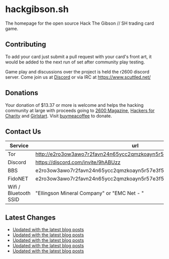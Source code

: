 # hackgibson.sh
The homepage for the open source Hack The Gibson // SH trading card game.


## Contributing

To add your card just submit a pull request with your card's front art, it would be added to the next run of set after community play testing.

Game play and discussions over the project is held the r2600 discord server. Come join us at [Discord](https://discord.com/invite/9hABUzz) or via IRC at https://www.scuttled.net/


## Donations

Your donation of $13.37 or more is welcome and helps the hacking community at large with proceeds going to [2600 Magazine](https://2600.com/), [Hackers for Charity](https://hackersforcharity.org) and [Girlstart](https://girlstart.org).  Visit [buymeacoffee](https://www.buymeacoffee.com/hackgibson.sh) to donate.


## Contact Us

Service | url
-|-
Tor | http://e2ro3ow3awo7r2favn24n65ycc2qmzkoayn5r57e3f56nvjwdcgg32ad.onion
Discord | https://discord.com/invite/9hABUzz
BBS | e2ro3ow3awo7r2favn24n65ycc2qmzkoayn5r57e3f56nvjwdcgg32ad.onion:23
FidoNET | e2ro3ow3awo7r2favn24n65ycc2qmzkoayn5r57e3f56nvjwdcgg32ad.onion:24554
Wifi / Bluetooth SSID | "Ellingson Mineral Company" or "EMC Net - <fidonet address>"

## Latest Changes
<!-- BLOG-POST-LIST:START -->
- [Updated with the latest blog posts](https://github.com/DFW2600/hackgibson.sh/commit/dc0b6ef831ed81669dafe817e372f5479962f638)
- [Updated with the latest blog posts](https://github.com/DFW2600/hackgibson.sh/commit/58e542ae79b18af9377bacd2370a7559d5efebf7)
- [Updated with the latest blog posts](https://github.com/DFW2600/hackgibson.sh/commit/17db6bbbae42246b34120e8173f8a65861beb569)
- [Updated with the latest blog posts](https://github.com/DFW2600/hackgibson.sh/commit/26cdf5f14c6ea4807a320f0895843d15f24e0e32)
- [Updated with the latest blog posts](https://github.com/DFW2600/hackgibson.sh/commit/484d5054d87aeb2a2b8b56e643425f4bc0c052c7)
<!-- BLOG-POST-LIST:END -->
